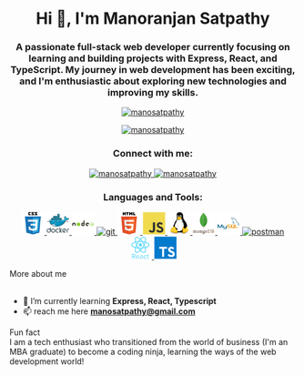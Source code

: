 <!-- Add your profile banner here, if you have one -->

<h1 align="center">Hi 👋, I'm Manoranjan Satpathy</h1>
<h3 align="center">A passionate full-stack web developer currently focusing on learning and building projects with Express, React, and TypeScript. My journey in web development has been exciting, and I'm enthusiastic about exploring new technologies and improving my skills.</h3>

<p align="center">
  <a href="https://github.com/ryo-ma/github-profile-trophy">
    <img src="https://github-profile-trophy.vercel.app/?username=manosatpathy&theme=gruvbox&no-frame=true&row=2&column=3" alt="manosatpathy" />
  </a>
</p>

<p align="center">
  <a href="https://twitter.com/manosatpathy" target="_blank">
    <img src="https://img.shields.io/twitter/follow/manosatpathy?logo=twitter&style=for-the-badge" alt="manosatpathy" />
  </a>
</p>

<h3 align="center">Connect with me:</h3>
<p align="center">
  <a href="https://twitter.com/manosatpathy" target="_blank">
    <img src="https://raw.githubusercontent.com/rahuldkjain/github-profile-readme-generator/master/src/images/icons/Social/twitter.svg" alt="manosatpathy" height="30" width="40" />
  </a>
  <a href="https://instagram.com/manosatpathy" target="_blank">
    <img src="https://raw.githubusercontent.com/rahuldkjain/github-profile-readme-generator/master/src/images/icons/Social/instagram.svg" alt="manosatpathy" height="30" width="40" />
  </a>
</p>

<h3 align="center">Languages and Tools:</h3>
<p align="center">
  <a href="https://www.w3schools.com/css/" target="_blank" rel="noreferrer">
    <img src="https://raw.githubusercontent.com/devicons/devicon/master/icons/css3/css3-original-wordmark.svg" alt="css3" width="40" height="40"/>
  </a>
  <a href="https://www.docker.com/" target="_blank" rel="noreferrer">
    <img src="https://raw.githubusercontent.com/devicons/devicon/master/icons/docker/docker-original-wordmark.svg" alt="docker" width="40" height="40"/>
  </a>
  <!-- Replacing Express with Node.js -->
  <a href="https://nodejs.org" target="_blank" rel="noreferrer">
    <img src="https://raw.githubusercontent.com/devicons/devicon/master/icons/nodejs/nodejs-original-wordmark.svg" alt="nodejs" width="40" height="40"/>
  </a>
  <a href="https://git-scm.com/" target="_blank" rel="noreferrer">
    <img src="https://www.vectorlogo.zone/logos/git-scm/git-scm-icon.svg" alt="git" width="40" height="40"/>
  </a>
  <a href="https://www.w3.org/html/" target="_blank" rel="noreferrer">
    <img src="https://raw.githubusercontent.com/devicons/devicon/master/icons/html5/html5-original-wordmark.svg" alt="html5" width="40" height="40"/>
  </a>
  <a href="https://developer.mozilla.org/en-US/docs/Web/JavaScript" target="_blank" rel="noreferrer">
    <img src="https://raw.githubusercontent.com/devicons/devicon/master/icons/javascript/javascript-original.svg" alt="javascript" width="40" height="40"/>
  </a>
  <a href="https://www.linux.org/" target="_blank" rel="noreferrer">
    <img src="https://raw.githubusercontent.com/devicons/devicon/master/icons/linux/linux-original.svg" alt="linux" width="40" height="40"/>
  </a>
  <a href="https://www.mongodb.com/" target="_blank" rel="noreferrer">
    <img src="https://raw.githubusercontent.com/devicons/devicon/master/icons/mongodb/mongodb-original-wordmark.svg" alt="mongodb" width="40" height="40"/>
  </a>
  <a href="https://www.mysql.com/" target="_blank" rel="noreferrer">
    <img src="https://raw.githubusercontent.com/devicons/devicon/master/icons/mysql/mysql-original-wordmark.svg" alt="mysql" width="40" height="40"/>
  </a>
  <a href="https://postman.com" target="_blank" rel="noreferrer">
    <img src="https://www.vectorlogo.zone/logos/getpostman/getpostman-icon.svg" alt="postman" width="40" height="40"/>
  </a>
  <a href="https://reactjs.org/" target="_blank" rel="noreferrer">
    <img src="https://raw.githubusercontent.com/devicons/devicon/master/icons/react/react-original-wordmark.svg" alt="react" width="40" height="40"/>
  </a>
  <a href="https://www.typescriptlang.org/" target="_blank" rel="noreferrer">
    <img src="https://raw.githubusercontent.com/devicons/devicon/master/icons/typescript/typescript-original.svg" alt="typescript" width="40" height="40"/>
  </a>
</p>


<summary>More about me</summary>
<br>

- 🌱 I’m currently learning **Express, React, Typescript**
- 📫 reach me here **manosatpathy@gmail.com**

<summary>Fun fact</summary>
I am a tech enthusiast who transitioned from the world of business (I'm an MBA graduate) to become a coding ninja, learning the ways of the web development world!

<!-- Add any other sections or elements you'd like to include -->
